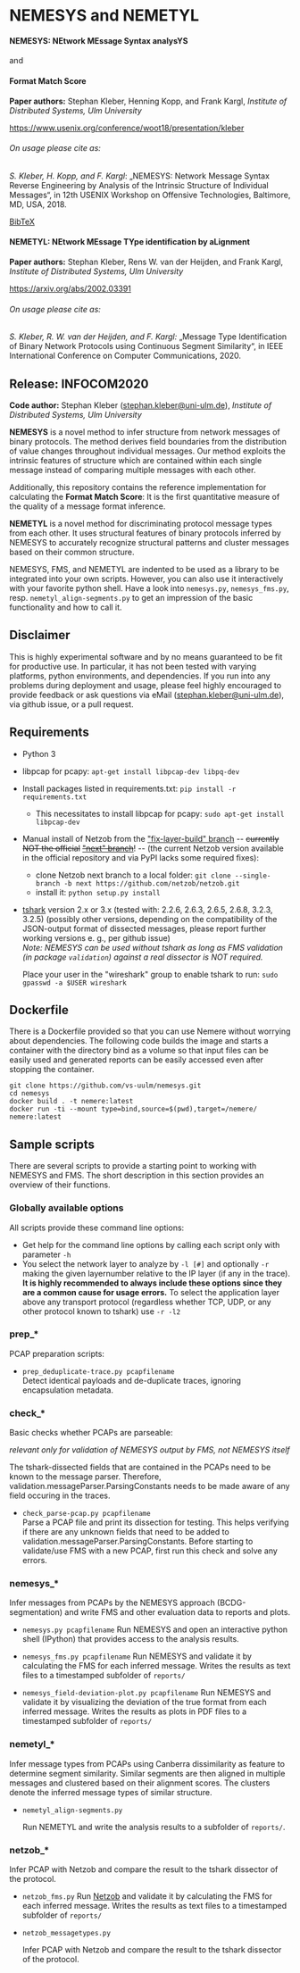 # NEMESYS and NEMETYL

#### NEMESYS: NEtwork MEssage Syntax analysYS
and 
#### Format Match Score

**Paper authors:** Stephan Kleber, Henning Kopp, and Frank Kargl, *Institute of Distributed Systems, Ulm University*

https://www.usenix.org/conference/woot18/presentation/kleber


###### On usage please cite as:

*S. Kleber, H. Kopp, and F. Kargl*: „NEMESYS: Network Message Syntax Reverse Engineering by Analysis of the Intrinsic Structure of Individual Messages“, in 12th USENIX Workshop on Offensive Technologies, Baltimore, MD, USA, 2018.

[BibTeX](https://www.usenix.org/biblio/export/bibtex/220576)



#### NEMETYL: NEtwork MEssage TYpe identification by aLignment

**Paper authors:** Stephan Kleber, Rens W. van der Heijden, and Frank Kargl, *Institute of Distributed Systems, Ulm University*

https://arxiv.org/abs/2002.03391

###### On usage please cite as:

*S. Kleber, R. W. van der Heijden, and F. Kargl:* „Message Type Identification of Binary Network Protocols using Continuous Segment Similarity“, in IEEE International Conference on Computer Communications, 2020.






## Release: INFOCOM2020

**Code author:** Stephan Kleber ([stephan.kleber@uni-ulm.de](mailto:stephan.kleber@uni-ulm.de)), *Institute of Distributed Systems, Ulm University*

**NEMESYS** is a novel method to infer structure from network messages of binary protocols. The method derives field boundaries from the distribution of value changes throughout individual messages. Our method exploits the intrinsic features of structure which are contained within each single message
instead of comparing multiple messages with each other. 

Additionally, this repository contains the reference implementation for calculating the **Format Match Score**: It is the first quantitative measure of the quality of a message format inference.

**NEMETYL** is a novel method for discriminating protocol message types from each other. It uses structural features of binary protocols inferred by NEMESYS to accurately recognize structural patterns and cluster messages based on their common structure.

NEMESYS, FMS, and NEMETYL are indented to be used as a library to be integrated into your own scripts.
However, you can also use it interactively with your favorite python shell.
Have a look into `nemesys.py`, `nemesys_fms.py`, resp. `nemetyl_align-segments.py` to get an impression of the basic functionality and how to call it.



## Disclaimer

This is highly experimental software and by no means guaranteed to be fit for productive use. In particular, it has not been tested with varying platforms, python environments, and dependencies. If you run into any problems during deployment and usage, please feel highly encouraged to provide feedback or ask questions via eMail ([stephan.kleber@uni-ulm.de](mailto:stephan.kleber@uni-ulm.de)), via github issue, or a pull request.




## Requirements
* Python 3
* libpcap for pcapy: `apt-get install libpcap-dev libpq-dev`
* Install packages listed in requirements.txt: `pip install -r requirements.txt`
	* This necessitates to install libpcap for pcapy: `sudo apt-get install libpcap-dev`
* Manual install of Netzob from the ["fix-layer-build" branch](git@github.com:skleber/netzob.git)
  -- ~~currently NOT the official~~ [~~"next" branch~~](https://github.com/netzob/netzob/tree/next/netzob)! --
  (the current Netzob version available in the official repository and via PyPI lacks some required fixes): 
    * clone Netzob next branch to a local folder: `git clone --single-branch -b next https://github.com/netzob/netzob.git` 
    * install it: `python setup.py install`
* [tshark](https://www.wireshark.org/docs/man-pages/tshark.html) version 2.x or 3.x (tested with: 2.2.6, 2.6.3, 2.6.5, 2.6.8, 3.2.3, 3.2.5)
  (possibly other versions, depending on the compatibility of the JSON-output format of dissected messages,
  please report further working versions e. g., per github issue)  
  *Note: NEMESYS can be used without tshark as long as FMS validation (in package `validation`) 
  against a real dissector is NOT required.*
  
  Place your user in the "wireshark" group to enable tshark to run: `sudo gpasswd -a $USER wireshark`


## Dockerfile

There is a Dockerfile provided so that you can use Nemere without worrying about dependencies. The following code builds the image and starts a container with the directory bind as a volume so that input files can be easily used and generated reports can be easily accessed even after stopping the container.

```
git clone https://github.com/vs-uulm/nemesys.git
cd nemesys
docker build . -t nemere:latest
docker run -ti --mount type=bind,source=$(pwd),target=/nemere/ nemere:latest
```


## Sample scripts
There are several scripts to provide a starting point to working with NEMESYS and FMS.
The short description in this section provides an overview of their functions.


### Globally available options
All scripts provide these command line options:

* Get help for the command line options by calling each script only with parameter `-h`
* You select the network layer to analyze by `-l [#]` 
  and optionally `-r` making the given layernumber relative to the IP layer (if any in the trace).
  **It is highly recommended to always include these options since they are a common cause for usage errors.**
  To select the application layer above any transport protocol (regardless whether TCP, UDP, 
  or any other protocol known to tshark) use `-r -l2`



### prep_*
PCAP preparation scripts:

* `prep_deduplicate-trace.py pcapfilename`   
  Detect identical payloads and de-duplicate traces, ignoring encapsulation metadata.


### check_*
Basic checks whether PCAPs are parseable:

*relevant only for validation of NEMESYS output by FMS, not NEMESYS itself*

The tshark-dissected fields that are contained in the PCAPs need to be known to the message parser.
Therefore, validation.messageParser.ParsingConstants needs to be made aware of any field occuring in the traces.

* `check_parse-pcap.py pcapfilename`  
  Parse a PCAP file and print its dissection for testing. This helps verifying if there are any unknown fields 
  that need to be added to validation.messageParser.ParsingConstants.
  Before starting to validate/use FMS with a new PCAP, first run this check and solve any errors.
  
  

### nemesys_*
Infer messages from PCAPs by the NEMESYS approach (BCDG-segmentation)
and write FMS and other evaluation data to reports and plots.

* `nemesys.py pcapfilename`
  Run NEMESYS and open an interactive python shell (IPython) that provides access to the analysis results.

* `nemesys_fms.py pcapfilename`
  Run NEMESYS and validate it by calculating the FMS for each inferred message.
  Writes the results as text files to a timestamped subfolder of `reports/` 
  
* `nemesys_field-deviation-plot.py pcapfilename`
  Run NEMESYS and validate it by visualizing the deviation of the true format from each inferred message.
  Writes the results as plots in PDF files to a timestamped subfolder of `reports/` 



### nemetyl_*

Infer message types from PCAPs using Canberra dissimilarity as feature to determine segment similarity. Similar segments are then aligned in multiple messages and clustered based on their alignment scores. The clusters denote the inferred message types of similar structure.

* `nemetyl_align-segments.py`

  Run NEMETYL and write the analysis results to a subfolder of `reports/`.



### netzob_*
Infer PCAP with Netzob and compare the result to the tshark dissector of the protocol.

* `netzob_fms.py`
  Run [Netzob](https://github.com/netzob/) and validate it by calculating the FMS for each inferred message.
  Writes the results as text files to a timestamped subfolder of `reports/` 

* `netzob_messagetypes.py`

  Infer PCAP with Netzob and compare the result to the tshark dissector of the protocol.

  


